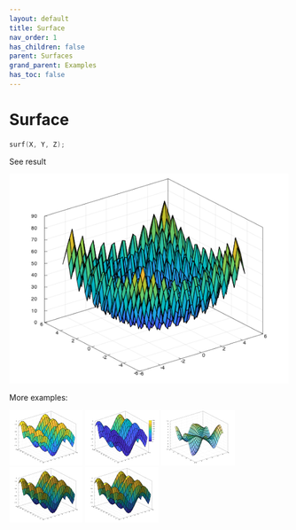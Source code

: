 ```yaml
---
layout: default
title: Surface
nav_order: 1
has_children: false
parent: Surfaces
grand_parent: Examples
has_toc: false
---
```

# Surface

```cpp
surf(X, Y, Z);
```


See result

[![example_surf_1](surf/surf_1.png)](https://github.com/alandefreitas/matplotplusplus/blob/master/examples/surfaces/surf/surf_1.cpp)

More examples:
    
[![example_surf_2](surf/surf_2_thumb.png)](https://github.com/alandefreitas/matplotplusplus/blob/master/examples/surfaces/surf/surf_2.cpp)  [![example_surf_3](surf/surf_3_thumb.png)](https://github.com/alandefreitas/matplotplusplus/blob/master/examples/surfaces/surf/surf_3.cpp)  [![example_surf_4](surf/surf_4_thumb.png)](https://github.com/alandefreitas/matplotplusplus/blob/master/examples/surfaces/surf/surf_4.cpp)  [![example_surf_5](surf/surf_5_thumb.png)](https://github.com/alandefreitas/matplotplusplus/blob/master/examples/surfaces/surf/surf_5.cpp)  [![example_surf_6](surf/surf_6_thumb.png)](https://github.com/alandefreitas/matplotplusplus/blob/master/examples/surfaces/surf/surf_6.cpp)

  




<!-- Generated with mdsplit: https://github.com/alandefreitas/mdsplit -->
